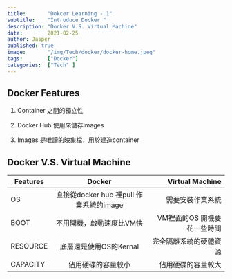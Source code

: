 ```yaml
---
title:       "Dokcer Learning - 1"
subtitle:    "Introduce Docker "
description: "Docker V.S. Virtual Machine"
date:        2021-02-25
author: Jasper
published: true
image:       "/img/Tech/docker/docker-home.jpeg"
tags:        ["Docker"]
categories:  ["Tech" ]
---
```


## Docker Features

1. Container 之間的獨立性 

2. Docker Hub 使用來儲存images 

3. Images 是唯讀的映象檔，用於建造container 


## Docker V.S. Virtual Machine



 Features     | Docker  | Virtual Machine 
--------------|:-----:|-----:|
OS    | 直接從docker hub 裡pull 作業系統的image  |  需要安裝作業系統  
BOOT    | 不用開機，啟動速度比VM快  |  VM裡面的OS 開機要花一些時間 
RESOURCE  | 底層還是使用OS的Kernal  | 完全隔離系統的硬體資源 
CAPACITY  | 佔用硬碟的容量較小  | 佔用硬碟的容量較大 